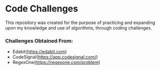 # Code Challenges

This repository was created for the purpose of practicing and expanding upon my knowledge and use of algorithms, through coding challenges.

### Challenges Obtained From:
- Edabit(https://edabit.com)
- CodeSignal(https://app.codesignal.com/)
- RegexOne(https://regexone.com/problem)
